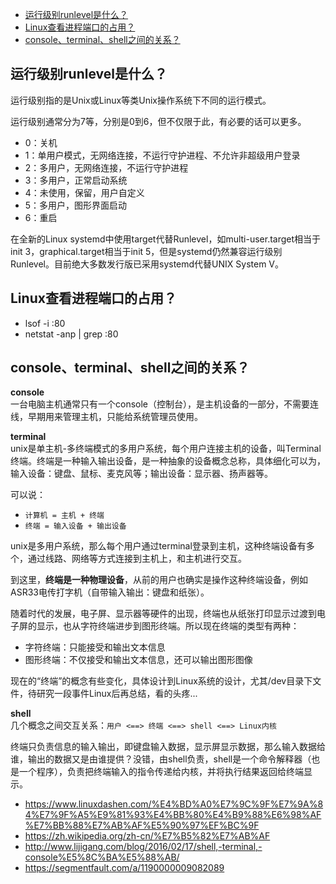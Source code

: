 <!-- TOC -->

- [运行级别runlevel是什么？](#运行级别runlevel是什么)
- [Linux查看进程端口的占用？](#linux查看进程端口的占用)
- [console、terminal、shell之间的关系？](#consoleterminalshell之间的关系)

<!-- /TOC -->

## 运行级别runlevel是什么？

运行级别指的是Unix或Linux等类Unix操作系统下不同的运行模式。

运行级别通常分为7等，分别是0到6，但不仅限于此，有必要的话可以更多。

- 0：关机
- 1：单用户模式，无网络连接，不运行守护进程、不允许非超级用户登录
- 2：多用户，无网络连接，不运行守护进程
- 3：多用户，正常启动系统
- 4：未使用，保留，用户自定义
- 5：多用户，图形界面启动
- 6：重启

在全新的Linux systemd中使用target代替Runlevel，如multi-user.target相当于init 3，graphical.target相当于init 5，但是systemd仍然兼容运行级别Runlevel。目前绝大多数发行版已采用systemd代替UNIX System V。


## Linux查看进程端口的占用？

- lsof -i :80
- netstat -anp | grep :80


## console、terminal、shell之间的关系？

**console**  
一台电脑主机通常只有一个console（控制台），是主机设备的一部分，不需要连线，早期用来管理主机，只能给系统管理员使用。

**terminal**  
unix是单主机-多终端模式的多用户系统，每个用户连接主机的设备，叫Terminal终端。终端是一种输入输出设备，是一种抽象的设备概念总称，具体细化可以为，输入设备：键盘、鼠标、麦克风等；输出设备：显示器、扬声器等。

可以说：
- `计算机 = 主机 + 终端`
- `终端 = 输入设备 + 输出设备`


unix是多用户系统，那么每个用户通过terminal登录到主机，这种终端设备有多个，通过线路、网络等方式连接到主机上，和主机进行交互。

到这里，**终端是一种物理设备**，从前的用户也确实是操作这种终端设备，例如ASR33电传打字机（自带输入输出：键盘和纸张）。

随着时代的发展，电子屏、显示器等硬件的出现，终端也从纸张打印显示过渡到电子屏的显示，也从字符终端进步到图形终端。所以现在终端的类型有两种：
- 字符终端：只能接受和输出文本信息
- 图形终端：不仅接受和输出文本信息，还可以输出图形图像

现在的“终端”的概念有些变化，具体设计到Linux系统的设计，尤其/dev目录下文件，待研究一段事件Linux后再总结，看的头疼...

<!-- >这里指的"终端"和显示屏的关系是很紧密的，可以说是终端是显示器这个硬件设备的"驱动"、"协议"。DEC公司1978制造的型号为VT100的终端，由于设计良好，成为最流行的字符终端，并且为其它字符终端形成了标准。而图形终端也有一个标准，那就是X Window，它是大多数Unix-like系统GUI界面的基础。（这里可以说，linux下其它桌面环境kde、gnome、unity等是一种图形终端） -->

<!-- 硬件和软件的进步，终端的概念也有了变化：
- 之前的终端概念：物理设备，指的是用户使用的，输入输出设备的总称
- 目前的终端概念：

两种模拟终端程序：随着需求，Unix允许用户在自己的电脑上使用多个终端，其中1个是图形终端（ctrl+alt+F7）和6个字符终端（ctrl+alt+F1~F6），这7个终端使用同一个显示器和键盘。一般情况下启动Linux系统，图形界面自动启动，同时启动7个不同的终端模拟程序。这七个为虚拟控制台。1到6个为虚拟控制台，第7个为图形终端，用来运行GUI程序。
1. 终端窗口（Terminal Window）：
2. 虚拟控制台（Virtual Console）：  -->


**shell**  
几个概念之间交互关系：`用户 <==> 终端 <==> shell <==> Linux内核`  

终端只负责信息的输入输出，即键盘输入数据，显示屏显示数据，那么输入数据给谁，输出的数据又是由谁提供？没错，由shell负责，shell是一个命令解释器（也是一个程序），负责把终端输入的指令传递给内核，并将执行结果返回给终端显示。




- https://www.linuxdashen.com/%E4%BD%A0%E7%9C%9F%E7%9A%84%E7%9F%A5%E9%81%93%E4%BB%80%E4%B9%88%E6%98%AF%E7%BB%88%E7%AB%AF%E5%90%97%EF%BC%9F
- https://zh.wikipedia.org/zh-cn/%E7%B5%82%E7%AB%AF
- http://www.lijigang.com/blog/2016/02/17/shell,-terminal,-console%E5%8C%BA%E5%88%AB/
- https://segmentfault.com/a/1190000009082089

